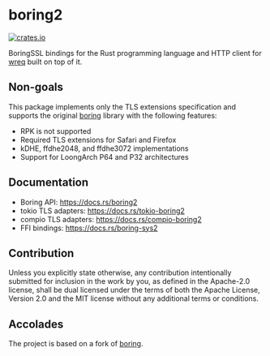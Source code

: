 # boring2

[![crates.io](https://img.shields.io/crates/v/boring2.svg)](https://crates.io/crates/boring2)

BoringSSL bindings for the Rust programming language and HTTP client for [wreq](https://github.com/0x676e67/wreq) built on top of it.

## Non-goals

This package implements only the TLS extensions specification and supports the original [boring](https://github.com/cloudflare/boring) library with the following features:

- RPK is not supported
- Required TLS extensions for Safari and Firefox
- kDHE, ffdhe2048, and ffdhe3072 implementations
- Support for LoongArch P64 and P32 architectures

## Documentation
 - Boring API: <https://docs.rs/boring2>
 - tokio TLS adapters: <https://docs.rs/tokio-boring2>
 - compio TLS adapters: <https://docs.rs/compio-boring2>
 - FFI bindings: <https://docs.rs/boring-sys2>

## Contribution

Unless you explicitly state otherwise, any contribution intentionally
submitted for inclusion in the work by you, as defined in the Apache-2.0
license, shall be dual licensed under the terms of both the Apache License,
Version 2.0 and the MIT license without any additional terms or conditions.

## Accolades

The project is based on a fork of [boring](https://github.com/cloudflare/boring).
